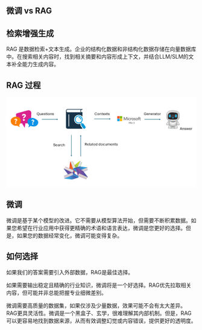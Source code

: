 ## 微调 vs RAG

## 检索增强生成

RAG 是数据检索+文本生成。企业的结构化数据和非结构化数据存储在向量数据库中。在搜索相关内容时，找到相关摘要和内容形成上下文，并结合LLM/SLM的文本补全能力生成内容。

## RAG 过程
![FinetuningvsRAG](../../../../imgs/04/00/rag.png)

## 微调
微调是基于某个模型的改进。它不需要从模型算法开始，但需要不断积累数据。如果您希望在行业应用中获得更精确的术语和语言表达，微调是您更好的选择。但是，如果您的数据经常变化，微调可能变得复杂。

## 如何选择
如果我们的答案需要引入外部数据，RAG是最佳选择。

如果需要输出稳定且精确的行业知识，微调将是一个好选择。RAG优先拉取相关内容，但可能并非总能把握专业细微差别。

微调需要高质量的数据集，如果仅涉及少量数据，效果可能不会有太大差异。RAG更具灵活性。微调是一个黑盒子、玄学，很难理解其内部机制。但是，RAG可以更容易地找到数据来源，从而有效调整幻觉或内容错误，提供更好的透明度。